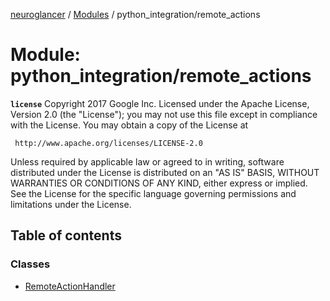 [neuroglancer](../README.md) / [Modules](../modules.md) / python\_integration/remote\_actions

# Module: python\_integration/remote\_actions

**`license`**
Copyright 2017 Google Inc.
Licensed under the Apache License, Version 2.0 (the "License");
you may not use this file except in compliance with the License.
You may obtain a copy of the License at

     http://www.apache.org/licenses/LICENSE-2.0

Unless required by applicable law or agreed to in writing, software
distributed under the License is distributed on an "AS IS" BASIS,
WITHOUT WARRANTIES OR CONDITIONS OF ANY KIND, either express or implied.
See the License for the specific language governing permissions and
limitations under the License.

## Table of contents

### Classes

- [RemoteActionHandler](../classes/python_integration_remote_actions.RemoteActionHandler.md)
